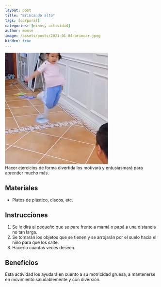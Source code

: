```yaml
---
layout: post
title: "Brincando alto"
tags: [corporal]
categories: [ninos, actividad]
author: monse
image: /assets/posts/2021-01-04-brincar.jpeg
hidden: true
---
```

![Actividad de brincar](/assets/posts/2021-01-04-brincar.jpeg)<br/> 
Hacer ejercicios de forma divertida los motivará y entusiasmará para aprender mucho más. 
 
## Materiales 
- Platos de plástico, discos, etc. 

## Instrucciones 
1. Se le dirá al pequeño que se pare frente a mamá o papá a una distancia no tan larga.
2. Se tomarán los objetos que se tienen y se arrojarán por el suelo hacia el niño para que los salte. 
3. Hacerlo cuantas veces deseen.  

## Beneficios 
Esta actividad los ayudará en cuento a su motricidad gruesa, a mantenerse en movimiento saludablemente y con diversión.  